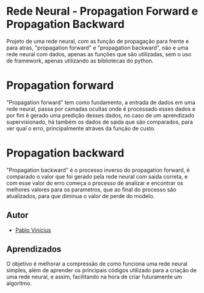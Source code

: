 
# Rede Neural - Propagation Forward e Propagation Backward

Projeto de uma rede neural, com as função de propagação para frente e para atras, "propagation forward" e "propagation backward", não e uma rede neural com dados, apenas as funções que são utilizadas, sem o uso de framework, apenas utilizando as bibliotecas do python.

# Propagation forward

"Propagation forward" tem como fundamento, a entrada de dados em uma rede neural, passa por camadas ocultas onde é processado esses dados e por fim é gerado uma predição desses dados, no caso de um aprendizado supervisionado, há também os dados de saida que são comparados, para ver qual o erro, principalmente atráves da função de custo.

# Propagation backward

"Propagation backward" é o processo inverso do propagation forward, é comparado o valor que foi gerado pela rede neural com saida correta, e com esse valor do erro começa o processo de analizar e encontrar os melhores valores para os parametros, que ao final do processo são atualizados, para que diminua o valor de perde do modelo.

## Autor

- [Pablo Vinícius](https://github.com/PabloViniciusSS)




## Aprendizados

O objetivo é melhorar a compressão de como funciona uma rede neural simples, além de aprender os principais códigos utilizado para a criação de uma rede neural, e assim, facilitando na hora de criar futuramente um algoritmo. 


